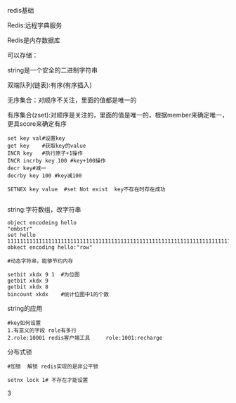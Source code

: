 redis基础

Redis:远程字典服务

Redis是内存数据库



可以存储：

string是一个安全的二进制字符串

双端队列(链表):有序(有序插入)

无序集合：对顺序不关注，里面的值都是唯一的

有序集合(zset):对顺序是关注的，里面的值是唯一的，根据member来确定唯一，更具score来确定有序

```
set key val#设置key
get key    #获取key的value
INCR key   #执行原子+1操作
INCR incrby key 100 #key+100操作
decr key#减一
decrby key 100 #key减100

SETNEX key value  #set Not exist  key不存在时存在成功


```

string:字符数组，改字符串

```
object encodeing hello
"embstr"
set hello 11111111111111111111111111111111111111111111111111111111111111111111111111111111111111
obkect encoding hello:"row"

#动态字符串，能够节约内存

setbit xkdx 9 1  #为位图
getbit xkdx 9    
getbit xkdx 8
bincount xkdx    #统计位图中1的个数
```

string的应用

```
#key如何设置
1.有意义的字段 role有多行
2.role:10001 redis客户端工具     role:1001:recharge
```



分布式锁

```
#加锁  解锁 redis实现的是非公平锁

setnx lock 1# 不存在才能设置

```



3
